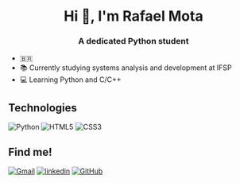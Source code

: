 <center><h1>Hi 👋, I'm Rafael Mota</h1></center>
<center><h3>A dedicated Python student</h3></center>

- 🇧🇷
- 📚 Currently studying systems analysis and development at IFSP
- 💻 Learning Python and C/C++

## Technologies

![Python](https://img.shields.io/badge/python-3670A0?style=for-the-badge&logo=python&logoColor=ffdd54)
![HTML5](https://img.shields.io/badge/HTML5-E34F26?style=for-the-badge&logo=html5&logoColor=white)
![CSS3](https://img.shields.io/badge/CSS3-1572B6?style=for-the-badge&logo=css3&logoColor=white)

## Find me!
[![Gmail](https://img.shields.io/badge/Gmail-333333?style=for-the-badge&logo=gmail&logoColor=red)](mailto:rafaelssoni1000@gmail.com)
[![linkedin](https://img.shields.io/badge/linkedin-0A66C2?style=for-the-badge&logo=linkedin&logoColor=white)](https://www.linkedin.com/in/rafael-mota-38950b2a5/)
[![GitHub](https://img.shields.io/badge/GitHub-100000?style=for-the-badge&logo=github&logoColor=white)](https://github.com/rfmotaa)
